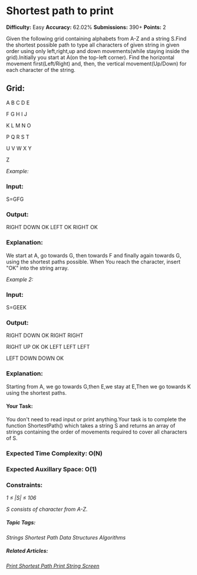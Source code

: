 # Shortest path to print

**Difficulty:** Easy    **Accuracy:** 62.02%    **Submissions:** 390+   **Points:** 2

Given the following grid containing alphabets from A-Z and  a string S.Find the shortest possible path to type all characters of given string in given order using only left,right,up and down movements(while staying inside the grid).Initially you start at A(on the top-left corner).
Find the horizontal movement first(Left/Right) and, then, the vertical movement(Up/Down) for each character of the string.

## Grid:

A B C D E

F G H I J

K L M N O

P Q R S T

U V W X Y

Z

*Example:*

### Input:
S=GFG

### Output:
RIGHT DOWN OK LEFT OK RIGHT OK 

### Explanation:
We start at A, go towards G, then towards F and finally again towards G, using the shortest paths possible. When You reach the character, insert "OK" into the string array.

*Example 2:*

### Input:
S=GEEK

### Output:
RIGHT DOWN OK RIGHT RIGHT

RIGHT UP OK OK LEFT LEFT LEFT

LEFT DOWN DOWN OK 

### Explanation:
Starting from A, we go towards G,then E,we stay at E,Then we go towards K using the shortest paths.

#### Your Task:
You don't need to read input or print anything.Your task is to complete the function ShortestPath() which takes a string S and returns an array of strings containing the order of movements required to cover all characters of S.

### Expected Time Complexity: O(N)
### Expected Auxillary Space: O(1)

### Constraints:

*1 ≤ |S| ≤ 106*

*S consists of character from A-Z.*

 

##### Topic Tags:
*Strings Shortest Path   Data Structures Algorithms*

##### Related Articles:
[*Print Shortest Path Print String Screen*](https://www.geeksforgeeks.org/print-shortest-path-print-string-screen/)